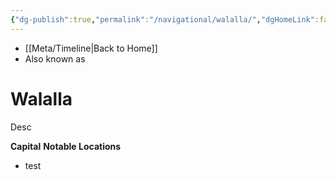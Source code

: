 ```yaml
---
{"dg-publish":true,"permalink":"/navigational/walalla/","dgHomeLink":false}
---
```


- [[Meta/Timeline\|Back to Home]]
- Also known as 

# Walalla
Desc

**Capital**
**Notable Locations**
- test
